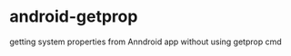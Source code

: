 android-getprop
===============

getting system properties from Anndroid app without using getprop cmd
